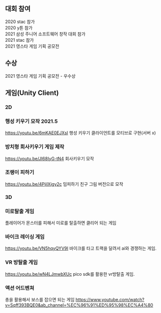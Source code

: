 
## 대회 참여

2020 stac 참가   
2020 y톤 참가   
2021 삼성 주니어 소프트웨어 창작 대회 참가   
2021 stac 참가   
2021 영스타 게임 기획 공모전   

## 수상

2021 영스타 게임 기획 공모전 - 우수상

## 게임(Unity Client)

### 2D

### 행성 키우기 모작 2021.5
https://youtu.be/6mKAE0EJXsI
행성 키우기 클라이언트를 모티브로 구현(서버 x)

### 방치형 회사키우기 게임 제작 
https://youtu.be/JI68IyG-tN4
회사키우기 모작 

### 조랭이 피하기 
https://youtu.be/4PjilXjgy2c
밈피하기 친구 그림 버전으로 모작

### 3D

### 미로탈출 게임 
플레이어가 몬스터를 피해서 미로를 탈출하면 클리어 되는 게임

### 바이크 레이싱 게임
https://youtu.be/VN5hqyQYV9I
바이크를 타고 트랙을 달려서 ai와 경쟁하는 게임.

### VR 방탈출 게임
https://youtu.be/wN4LJmwbXUc
pico sdk를 활용한 vr방탈출 게임.

### 액션 어드벤쳐
총을 활용해서 보스를 잡으면 되는 게임
https://www.youtube.com/watch?v=Sqff393BQE0&ab_channel=%EC%96%91%ED%95%98%EC%A4%80


